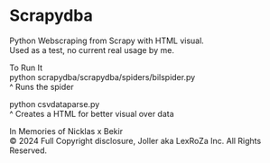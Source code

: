 # Scrapydba
Python Webscraping from Scrapy with HTML visual. <br />
Used as a test, no current real usage by me. <br />

To Run It <br />
python scrapydba/scrapydba/spiders/bilspider.py <br />
^ Runs the spider

python csvdataparse.py <br />
^ Creates a HTML for better visual over data

In Memories of Nicklas x Bekir <br />
© 2024 Full Copyright disclosure, Joller aka LexRoZa Inc. All Rights Reserved. 
